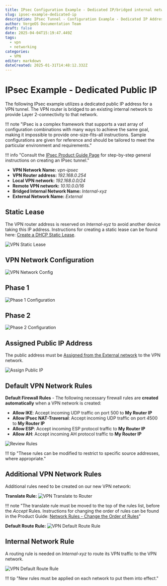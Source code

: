 ```yaml
---
title: IPsec Configuration Example - Dedicated IP/bridged internal network
slug: ipsec-example-dedicated-ip
description: IPsec Tunnel - Configuration Example - Dedicated IP Address, bridged network for workloads
author: VergeOS Documentation Team
draft: false
date: 2025-04-04T15:19:47.449Z
tags:
  - vpn
  - networking
categories:
  - VPN
editor: markdown
dateCreated: 2025-01-31T14:48:12.332Z
---
```


# IPsec Example - Dedicated Public IP 

The following IPsec example utilizes a dedicated public IP address for a VPN tunnel.  The VPN router is bridged to an existing internal network to provide Layer 2-connectivity to that network.

!!! note "IPsec is a complex framework that supports a vast array of configuration combinations with many ways to achieve the same goal, making it impossible to provide one-size-fits-all instructions.  Sample configurations are given for reference and should be tailored to meet the particular environment and requirements."

!!! info "Consult the [IPsec Product Guide Page](/product-guide/vpn/ipsec) for step-by-step general instructions on creating an IPsec tunnel."


* **VPN Network Name:** *vpn-ipsec*  
* **VPN Router address:** *192.168.0.254*  
* **Local VPN network:** *192.168.0.0/24*  
* **Remote VPN network:** *10.10.0.0/16*  
* **Bridged Internal Network Name:** *Internal-xyz*
* **External Network Name:** *External*

## Static Lease
The VPN router address is reserved on *Internal-xyz* to avoid another device taking this IP address. Instructions for creating a static lease can be found here: [Create a DHCP Static Lease](/product-guide/networks/dhcp-static-lease).

![VPN Static Lease](../assets/ipsec-dedicated-bridged-staticlease.png)

## VPN Network Configuration
 
![VPN Network Config](../assets/ipsec-dedicated-bridged-vpn-network.png)


## Phase 1

![Phase 1 Configuration](../assets/ipsec-dedicated-bridged-phase1.png)

## Phase 2

![Phase 2 Configuration](../assets/ipsec-dedicated-bridged-phase2.png)


## Assigned Public IP Address
The public address must be [Assigned from the External network](/product-guide/networks/assign-external-ip) to the VPN network.

![Assign Public IP](../assets/ipsec-dedicated-bridged-provide-public.png)


## Default VPN Network Rules

**Default Firewall Rules** - 
The following necessary firewall rules are **created automatically** when a VPN network is created:

* **Allow IKE**: Accept incoming UDP traffic on port 500 to **My Router IP**
* **Allow IPsec NAT-Traversal**: Accept incoming UDP traffic on port 4500 to **My Router IP**
* **Allow ESP**: Accept incoming ESP protocol traffic to **My Router IP**
* **Allow AH**: Accept incoming AH protocol traffic to **My Router IP**

![Review Rules](../assets/ipsec-defaultrules.png)

!!! tip "These rules can be modified to restrict to specific source addresses, where appropriate."

## Additional VPN Network Rules

Additional rules need to be created on our new VPN network:

**Translate Rule:**
![VPN Translate to Router](../assets/ipsec-dedicated-bridged-vpn-translate.png)

!!! note "The translate rule must be moved to the top of the rules list, before the *Accept* Rules.  Instructions for changing the order of rules can be found in the Product Guide: [Network Rules - Change the Order of Rules](/product-guide/networks/network-rules/#change-the-order-of-rules)"

**Default Route Rule:**
![VPN Default Route Rule](../assets/ipsec-dedicated-bridged-vpn-defroute.png)


## Internal Network Rule

A routing rule is needed on *Internal-xyz* to route its VPN traffic to the VPN network.

![VPN Default Route Rule](../assets/ipsec-dedicated-bridged-internal-route.png)


!!! tip "New rules must be applied on each network to put them into effect."




